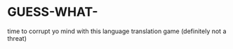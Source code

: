 # GUESS-WHAT-
time to corrupt yo mind with this language translation game (definitely not a threat)
